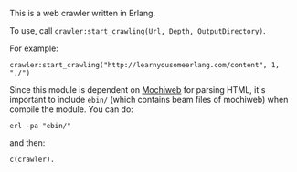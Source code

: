 This is a web crawler written in Erlang.

To use, call `crawler:start_crawling(Url, Depth, OutputDirectory)`.

For example:

    crawler:start_crawling("http://learnyousomeerlang.com/content", 1, "./")

Since this module is dependent on [Mochiweb](https://github.com/mochi/mochiweb) for parsing HTML, it's important to include `ebin/` (which contains beam files of mochiweb) when compile the module.  You can do:

    erl -pa "ebin/"

and then:

    c(crawler). 
